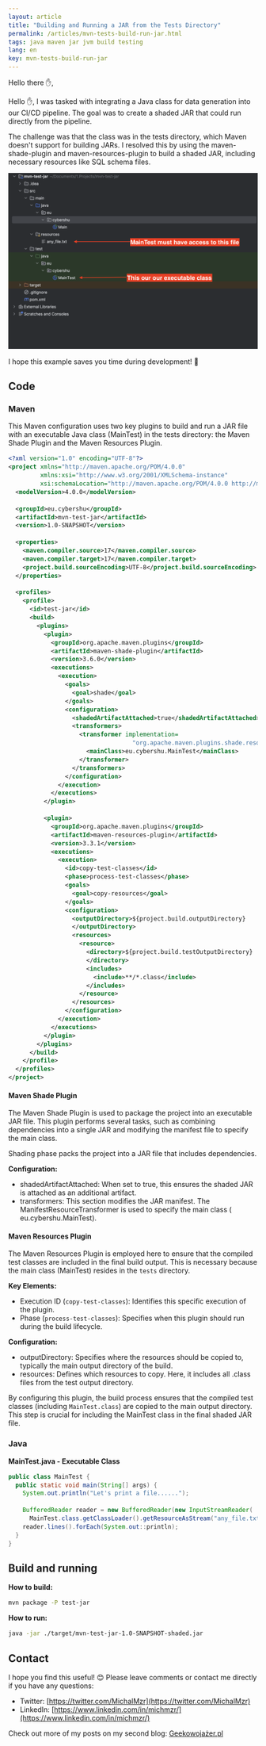 ```yaml
---
layout: article
title: "Building and Running a JAR from the Tests Directory"
permalink: /articles/mvn-tests-build-run-jar.html
tags: java maven jar jvm build testing
lang: en
key: mvn-tests-build-run-jar
---
```


Hello there ✋,

Hello ✋, I was tasked with integrating a Java class for data generation into our
CI/CD pipeline. The goal was to create a shaded JAR that could run directly from
the pipeline.

The challenge was that the class was in the tests directory, which Maven doesn't
support for building JARs. I resolved this by using the maven-shade-plugin and
maven-resources-plugin to build a shaded JAR, including necessary resources like
SQL schema files.

![](../assets/images/posts/mvn-tests-jar/whereisfile.png)

I hope this example saves you time during development! 🚀

## Code

### Maven

This Maven configuration uses two key plugins to build and run a JAR file with
an executable Java class (MainTest) in the tests directory: the Maven Shade
Plugin and the Maven Resources Plugin.

```xml
<?xml version="1.0" encoding="UTF-8"?>
<project xmlns="http://maven.apache.org/POM/4.0.0"
         xmlns:xsi="http://www.w3.org/2001/XMLSchema-instance"
         xsi:schemaLocation="http://maven.apache.org/POM/4.0.0 http://maven.apache.org/xsd/maven-4.0.0.xsd">
  <modelVersion>4.0.0</modelVersion>

  <groupId>eu.cybershu</groupId>
  <artifactId>mvn-test-jar</artifactId>
  <version>1.0-SNAPSHOT</version>

  <properties>
    <maven.compiler.source>17</maven.compiler.source>
    <maven.compiler.target>17</maven.compiler.target>
    <project.build.sourceEncoding>UTF-8</project.build.sourceEncoding>
  </properties>

  <profiles>
    <profile>
      <id>test-jar</id>
      <build>
        <plugins>
          <plugin>
            <groupId>org.apache.maven.plugins</groupId>
            <artifactId>maven-shade-plugin</artifactId>
            <version>3.6.0</version>
            <executions>
              <execution>
                <goals>
                  <goal>shade</goal>
                </goals>
                <configuration>
                  <shadedArtifactAttached>true</shadedArtifactAttached>
                  <transformers>
                    <transformer implementation=
                                   "org.apache.maven.plugins.shade.resource.ManifestResourceTransformer">
                      <mainClass>eu.cybershu.MainTest</mainClass>
                    </transformer>
                  </transformers>
                </configuration>
              </execution>
            </executions>
          </plugin>

          <plugin>
            <groupId>org.apache.maven.plugins</groupId>
            <artifactId>maven-resources-plugin</artifactId>
            <version>3.3.1</version>
            <executions>
              <execution>
                <id>copy-test-classes</id>
                <phase>process-test-classes</phase>
                <goals>
                  <goal>copy-resources</goal>
                </goals>
                <configuration>
                  <outputDirectory>${project.build.outputDirectory}
                  </outputDirectory>
                  <resources>
                    <resource>
                      <directory>${project.build.testOutputDirectory}
                      </directory>
                      <includes>
                        <include>**/*.class</include>
                      </includes>
                    </resource>
                  </resources>
                </configuration>
              </execution>
            </executions>
          </plugin>
        </plugins>
      </build>
    </profile>
  </profiles>
</project>
```

#### Maven Shade Plugin

The Maven Shade Plugin is used to package the project into an executable JAR
file. This plugin performs several tasks, such as combining dependencies into a
single JAR and modifying the manifest file to specify the main class.

Shading phase packs the project into a JAR file that includes dependencies.

**Configuration:**

- shadedArtifactAttached: When set to true, this ensures the shaded JAR is
  attached as an additional artifact.
- transformers: This section modifies the JAR manifest. The
  ManifestResourceTransformer is used to specify the main class (
  eu.cybershu.MainTest).

#### Maven Resources Plugin

The Maven Resources Plugin is employed here to ensure that the compiled test
classes are included in the final build output. This is necessary because the
main class (MainTest) resides in the `tests` directory.

**Key Elements:**

- Execution ID (`copy-test-classes`): Identifies this specific execution of the
  plugin.
- Phase (`process-test-classes`): Specifies when this plugin should run during
  the build lifecycle.

**Configuration:**

- outputDirectory: Specifies where the resources should be copied to, typically
  the main output directory of the build.
- resources: Defines which resources to copy. Here, it includes all .class files
  from the test output directory.

By configuring this plugin, the build process ensures that the compiled test
classes (including `MainTest.class`) are copied to the main output directory.
This step is crucial for including the MainTest class in the final shaded JAR
file.

### Java

**MainTest.java - Executable Class**

```java
public class MainTest {
  public static void main(String[] args) {
    System.out.println("Let's print a file......");

    BufferedReader reader = new BufferedReader(new InputStreamReader(
      MainTest.class.getClassLoader().getResourceAsStream("any_file.txt")));
    reader.lines().forEach(System.out::println);
  }
}
```

## Build and running

**How to build:**

```bash
mvn package -P test-jar
```

**How to run:**

```bash
java -jar ./target/mvn-test-jar-1.0-SNAPSHOT-shaded.jar
```

## Contact

I hope you find this useful! 😊 Please leave comments or contact me directly if
you have any questions:

- Twitter: [https://twitter.com/MichalMzr](https://twitter.com/MichalMzr)
- LinkedIn: [https://www.linkedin.com/in/michmzr/](https://www.linkedin.com/in/michmzr/)

Check out more of my posts on my second
blog: [Geekowojażer.pl](https://www.geekowojazer.pl/)
